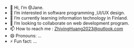 - 👋 Hi, I’m @Jane.
- 👀 I’m interested in software programming ,UI/UX design.
- 🌱 I’m currently learning information technology in Finland.
- 💞️ I’m looking to collaborate on web development program.
- 📫 How to reach me : ZhiyingHuang2023@outlook.com
- 😄 Pronouns: ...
- ⚡ Fun fact: ...

<!---
JaneWong2023/JaneWong2023 is a ✨ special ✨ repository because its `README.md` (this file) appears on your GitHub profile.
You can click the Preview link to take a look at your changes.
--->
